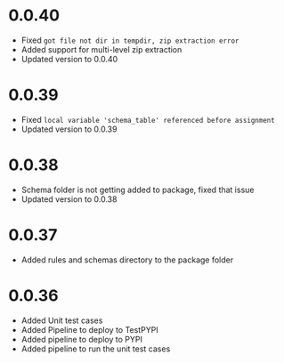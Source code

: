 # 0.0.40

- Fixed `got file not dir in tempdir, zip extraction error`
- Added support for multi-level zip extraction
- Updated version to 0.0.40

# 0.0.39

- Fixed `local variable 'schema_table' referenced before assignment`
- Updated version to 0.0.39

# 0.0.38

- Schema folder is not getting added to package, fixed that issue
- Updated version to 0.0.38

# 0.0.37

- Added rules and schemas directory to the package folder


# 0.0.36

- Added Unit test cases
- Added Pipeline to deploy to TestPYPI
- Added pipeline to deploy to PYPI
- Added pipeline to run the unit test cases